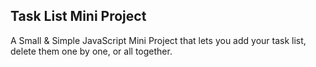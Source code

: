 ## Task List Mini Project

A Small & Simple JavaScript Mini Project that lets you add your task list, delete them one by one, or all together.
